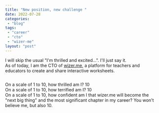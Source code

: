 ```yaml
---
title: "New position, new challenge￼"
date: 2022-07-28
categories: 
 - "blog"
tags: 
 - "career"
 - "cto"
 - "wizer-me"
layout: "post"
---
```


<!-- wp:paragraph -->
I will skip the usual "I'm thrilled and excited…". I'll just say it.<br>As of today, I am the CTO of [wizer.me](http://wizer.md/), a platform for teachers and educators to create and share interactive worksheets.


<!-- /wp:paragraph -->

<!-- wp:image {"id":1423} -->
<figure class="wp-block-image"><img src="https://heborisgorelik.files.wordpress.com/2022/07/image.png?w=1024" alt="" class="wp-image-1423"></figure>
<!-- /wp:image -->

<!-- wp:paragraph -->
On a scale of 1 to 10, how thrilled am I? 10<br>On a scale of 1 to 10, how terrified am I? 10<br>On a scale of 1 to 10, how confident am I that wizer.me will become the "next big thing" and the most significant chapter in my career? You won't believe me, but also 10.


<!-- /wp:paragraph -->
